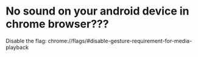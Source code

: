 # No sound on your android device in chrome browser???
Disable the flag: chrome://flags/#disable-gesture-requirement-for-media-playback
